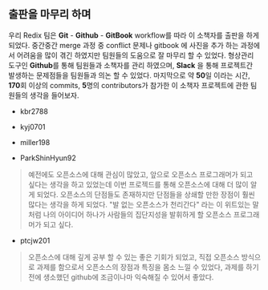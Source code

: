 ## 출판을 마무리 하며

 우리 Redix 팀은 **Git** - **Github** - **GitBook** workflow를 따라 이 소책자를 출판을 하게되었다. 중간중간 merge 과정 중 conflict 문제나 gitbook 에 사진을 추가 하는 과정에서 어려움을 많이 겪긴 하였지만 팀원들의 도움으로 잘 마무리 할 수 있었다. 형상관리 도구인 **Github**를 통해 팀원들과 소책자를 관리 하였으며, **Slack** 을 통해 프로젝트간 발생하는 문제점들을 팀원들과 의논 할 수 있었다. 마지막으로 약 **50**일 이라는 시간, **170**회 이상의 commits, **5**명의 contributors가 참가한 이 소책자 프로젝트에 관한 팀원들의 생각을 들어보자.

* kbr2788
>

* kyj0701
>

* miller198
>

* ParkShinHyun92
> 예전에도 오픈소스에 대해 관심이 많았고, 앞으로 오픈소스 프로그래머가 되고 싶다는 생각을 하고 있었는데 이번 프로젝드를 통해 오픈소스에 대해 더 많이 알게 되었다. 오픈소스의 단점들도 존재하지만 단점들을 상쇄할 만한 장점이 훨씬 많다는 생각을 하게 되었다. "발 없는 오픈소스가 천리간다" 라는 이 위트있는 말 처럼 나의 아이디어 하나가 사람들의 집단지성을 발휘하게 할 오픈소스 프로그래머가 되고 싶다.

* ptcjw201
> 오픈소스에 대해 깊게 공부 할 수 있는 좋은 기회가 되었고, 직접 오픈소스 방식으로 과제를 함으로서 오픈소스의 장점과 특징을 몸소 느낄 수 있었다, 과제를 하기 전에 생소했던 github에 조금이나마 익숙해질 수 있어서 좋았다.
